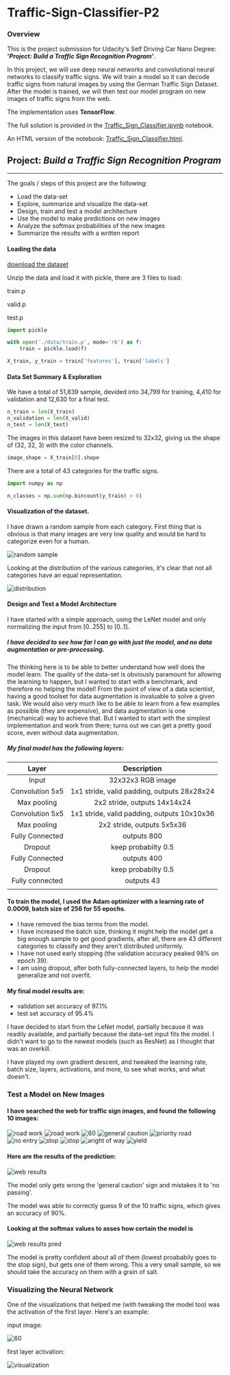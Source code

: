 # Traffic-Sign-Classifier-P2

### Overview

This is the project submission for Udacity's Self Driving Car Nano Degree: **'*Project: Build a Traffic Sign Recognition Program*'**.

In this project, we will use deep neural networks and convolutional neural networks to classify traffic signs. We will train a model so it can decode traffic signs from natural images by using the German Traffic Sign Dataset. After the model is trained, we will then test our model program on new images of traffic signs from the web.

The implementation uses **TensorFlow**.

The full solution is provided in the [Traffic_Sign_Classifier.ipynb](Traffic_Sign_Classifier.ipynb) notebook.

An HTML version of the notebook: [Traffic_Sign_Classifier.html](Traffic_Sign_Classifier.html).

## Project: *Build a Traffic Sign Recognition Program*

---

The goals / steps of this project are the following:
* Load the data-set
* Explore, summarize and visualize the data-set
* Design, train and test a model architecture
* Use the model to make predictions on new images
* Analyze the softmax probabilities of the new images
* Summarize the results with a written report


[//]: # (Image References)

[rsample]: ./images/rsample.jpg "random sample"
[distribution]: ./images/distribution.jpg "distribution"
[wresults]: ./images/web_results.jpg "web results"
[wresultsp]: ./images/web_results_pred.jpg "web results pred"
[visualization]: ./images/visualization.jpg "visualization"


[rn]: ./images/100_1607_small.jpg "right of way"
[rw1]: ./images/6432962a1f.jpg "road work"
[rw2]: ./images/images.jpg "road work"
[pr]: ./images/Arterial_small.jpg "priority road"
[ne]: ./images/Do-Not-Enter_small.jpg "no entry"
[gc]: ./images/Radfahrer-Absteigen_small.jpg "general caution"
[st1]: ./images/Stop-sign_small.jpg "stop"
[60]: ./images/ce4d143c7d.jpg "60"
[y]: ./images/cfe15da5b3.jpg "yield"
[st2]: ./images/dc3f68f38a.jpg "stop"


#### Loading the data

[download the dataset](https://d17h27t6h515a5.cloudfront.net/topher/2017/February/5898cd6f_traffic-signs-data/traffic-signs-data.zip)

Unzip the data and load it with pickle, there are 3 files to load:

train.p

valid.p

test.p


```python
import pickle

with open('./data/train.p', mode='rb') as f:
    train = pickle.load(f)

X_train, y_train = train['features'], train['labels']
```

#### Data Set Summary & Exploration

We have a total of 51,839 sample, devided into 34,799 for training, 4,410 for validation and 12,630 for a final test.

```python
n_train = len(X_train)
n_validation = len(X_valid)
n_test = len(X_test)
```

The images in this dataset have been resized to 32x32, giving us the shape of (32, 32, 3) with the color channels.

```python
image_shape = X_train[0].shape
```

There are a total of 43 categories for the traffic signs.

```python
import numpy as np

n_classes = np.sum(np.bincount(y_train) > 0)
```

#### Visualization of the dataset.

I have drawn a random sample from each category. First thing that is obvious is that many images are very low quality and would be hard to categorize even for a human.

![random sample][rsample]

Looking at the distribution of the various categories, it's clear that not all categories have an equal representation.

![distribution][distribution]

#### Design and Test a Model Architecture

I have started with a simple approach, using the LeNet model and only normalizing the input from [0..255] to [0..1].

##### I have decided to see how far I can go with just the model, and no data augmentation or pre-processing.
The thinking here is to be able to better understand how well does the model learn. The quality of the data-set is obviously paramount for allowing the learning to happen, but I wanted to start with a benchmark, and therefore no helping the model! 
From the point of view of a data scientist, having a good toolset for data augmentation is invaluable to solve a given task. We would also very much like to be able to learn from a few examples as possible (they are expensive), and data augmentation is one (mechanical) way to achieve that.
But I wanted to start with the simplest implementation and work from there; turns out we can get a pretty good score, even without data augmentation.

##### My final model has the following layers:

| Layer         		|     Description	        					| 
|:---------------------:|:---------------------------------------------:| 
| Input         		| 32x32x3 RGB image   							| 
| Convolution 5x5     	| 1x1 stride, valid padding, outputs 28x28x24 	|
| Max pooling	      	| 2x2 stride,  outputs 14x14x24 				|
| Convolution 5x5		| 1x1 stride, valid padding, outputs 10x10x36	|
| Max pooling	      	| 2x2 stride,  outputs 5x5x36    				|
| Fully Connected	    | outputs 800   								|
| Dropout	            | keep probabilty 0.5  							|
| Fully Connected	    | outputs 400   								|
| Dropout	            | keep probabilty 0.5							|
| Fully connected		| outputs 43    								|
|						|												|
 


#### To train the model, I used the Adam optimizer with a learning rate of 0.0009, batch size of 256 for 55 epochs.
* I have removed the bias terms from the model.
* I have increased the batch size, thinking it might help the model get a big enough sample to get good gradients, after all, there are 43 different categories to classify and they aren't distributed uniformly.
* I have not used early stopping (the validation accuracy peaked 98% on epoch 39).
* I am using dropout, after both fully-connected layers, to help the model generalize and not overfit.

#### My final model results are:
* validation set accuracy of 97.1%
* test set accuracy of 95.4%

I have decided to start from the LeNet model, partially because it was readily available, and partially because the data-set input fits the model. I didn't want to go to the newest models (such as ResNet) as I thought that was an overkill. 

I have played my own gradient descent, and tweaked the learning rate, batch size, layers, activations, and more, to see what works, and what doesn't.

### Test a Model on New Images

#### I have searched the web for traffic sign images, and found the following 10 images:

![road work][rw1] ![road work][rw2] ![60][60] ![general caution][gc] ![priority road][pr]
![no entry][ne] ![stop][st1] ![stop][st2] ![aright of way][rn] ![yield][y]

#### Here are the results of the prediction:

![web results][wresults]

The model only gets wrong the 'general caution' sign and mistakes it to 'no passing'.

The model was able to correctly guess 9 of the 10 traffic signs, which gives an accuracy of 90%. 

#### Looking at the softmax values to asses how certain the model is

![web results pred][wresultsp]

The model is pretty confident about all of them (lowest proababily goes to the stop sign), but gets one of them wrong. This a very small sample, so we should take the accuracy on them with a grain of salt.

### Visualizing the Neural Network 

One of the visualizations that helped me (with tweaking the model too) was the activation of the first layer. Here's an example:

input image:

![60][60]

first layer activation:

![visualization][visualization]
